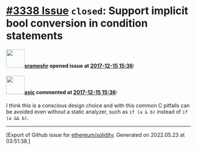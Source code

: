 # [\#3338 Issue](https://github.com/ethereum/solidity/issues/3338) `closed`: Support implicit bool conversion in condition statements

#### <img src="https://avatars.githubusercontent.com/u/8149408?u=c0691d1ea37d0f9494bacf698d2aee46c1ecab91&v=4" width="50">[srameshr](https://github.com/srameshr) opened issue at [2017-12-15 15:36](https://github.com/ethereum/solidity/issues/3338):



#### <img src="https://avatars.githubusercontent.com/u/20340?v=4" width="50">[axic](https://github.com/axic) commented at [2017-12-15 15:36](https://github.com/ethereum/solidity/issues/3338#issuecomment-352403618):

I think this is a conscious design choice and with this common C pitfalls can be avoided even without a static analyzer, such as `if (a & b)` instead of `if (a && b)`.


-------------------------------------------------------------------------------



[Export of Github issue for [ethereum/solidity](https://github.com/ethereum/solidity). Generated on 2022.05.23 at 03:51:38.]
